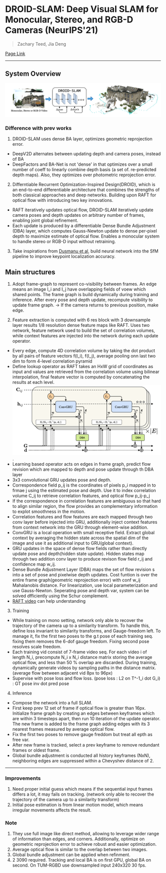 # DROID-SLAM: Deep Visual SLAM for Monocular, Stereo, and RGB-D Cameras (NeurIPS'21)

> Zachary Teed, Jia Deng

[Page Link](https://github.com/princeton-vl/DROID-SLAM)  

---
## System Overview
<img src="./assets/DROID-SLAM overview.png">

### Difference with prev works
1. DROID-SLAM uses dense BA layer, optimizes geometric reprojection error. 
- DeepV2D alternates between updating depth and camera poses, instead of BA
- DeepFactors and BA-Net is not 'dense' in that optimizes over a small number of coeff to linearly combine depth basis (a set of. re-predicted depth maps). Also, they optimizes over photometric reprojection error.   
 
2. Differntiable Recurrent Optimization-Inspired Design(DROID), which is an end-to-end differentiable architecture that combines the strengths of both classical approaches and deep networks. Building upon RAFT for optical flow with introducing two key innovations.
- RAFT iteratively updates optical flow, DROID-SLAM iteratively update camera poses and depth updates on arbitrary number of frames, enabling joint global refinement.
- Each update is produced by a differentiable Dense Bundle Adjustment (DBA) layer, which computes Gauss-Newton update to dense per-pixel depth to maximize estimate of optical flow. Enables a monocular system to handle stereo or RGB-D input without retraining.

3. Take inspirations from [Dusmanu et al](https://www.ecva.net/papers/eccv_2020/papers_ECCV/papers/123460647.pdf), build neural network into the SfM pipeline to improve keypoint localization accuracy.

## Main structures
1. Adopt frame-graph to represent co-visibility between frames. An edge means an image I_i and I_j have overlapping fields of voew which shared points. The frame graph is build dynamically during training and inference. After every pose and depth update, recompute visibility to update frame graph. -> If the camera returns to previous position, make edge. 

2. Feature extraction is computed with 6 res block with 3 downsample layer results 1/8 resolution dense feature maps like RAFT. Uses two network, feature network used to build the set of correlation volumes, while context features are injected into the network during each update operator.
- Every edge, compute 4D correlation volume by taking the dot product by all pairs of feature vectors f(I_i), f(I_j), average pooling onn last two dim to form 4-level correlation pyramid
- Define lookup operator as RAFT takes an HxW grid of coordinates as input and values are retrieved from the correlation volume using bilinear interpolation, final feature vector is computed by concatenating the results at each level.
<img src="./assets/DROID Operator.png">.  
- Learning based operator acts on edges in frame graph, predict flow revision which are mapped to depth and pose update through th DBA layer
- 3x3 convolutional GRU updates pose and depth.
- Correspondence field p_ij is the coordinates of pixels p_i mapped in to frmae j using the estimated pose and depth. Use it to index correlation volume C_ij to retrieve correlation features, and optical flow p_ij-p_j
- If the correspondence in correlation features are ambiguous so that hard to align similar region, the flow provides an complementary information to explot smoothness in the motion.
- Correlation features and flow features are each mapped through two conv layer before injected into GRU, additionally inject context features from context network into the GRU through element-wise addition.
- ConvGRU is a local operation with small receptive field. Extract global context by averaging the hidden state across the spatial dim of the image and use it as additional input to GRU(global context).
- GRU updates in the space of dense flow fields rather than directly update pose and depth(hidden state update). Hidden states map through two addition conv layer to produce revison flow field r_ij and confidence map w_ij. 
- Dense Bundle Adjustment Layer (DBA) maps the set of flow revision s into a set of pose and pixelwise depth updates. Cost funtion is over the entire frame graph(geometric reprojection error) with conf w_ij Mahalanobis distance. For linearization, use local parameterization and use Gauss-Newton. Seperating pose and depth var, system can be solved dfficiently using the Schur complement.
- [RAFT video](https://youtu.be/OnZIDatotZ4) can help understanding

3. Training
- While training on mono setting, network only able to recover the trajectory of the camera up to a similarity transform. To handle this, define loss invariant to similarity transforms, and Gauge-freedom left. To manage it, fix the first two poses to the g.t pose of each training seq. fixing them removes the 6-dof gauge freedom. Fixing second pose resolves scale freedom.
- Each training vid consist of 7-frame video seq. For each video i of length N_i, precompute N_i x N_i distance matrix storing the average optical flow, and less than 50 % overlap are discarded. During training, dynamically generate videos by sampling paths in the distance matrix. (average flow between adjacent vid 8px to 96px)
- Supervise with pose loss and flow loss. (pose loss : L2 on T^-1_i dot G_i) : GT pose inv dot pred pose

4. Inference
- Compose the network into a full SLAM.
- First keep prev 12 set of frame if optical flow is greater than 16px. Initialize frame graph by creating an edges between keyframes which are within 3 timesteps apart, then run 10 iteration of the update operator. The new frame is added to the frame graph adding edges with its 3 nearest frames measured by average optical flow.
- Fix the first two poses to remove gauge freddom but treat all epth as free var.
- After new frame is tracked, select a prev keyframe to remove redundant frames or oldest frame.
- Global bundle adjustment is conducted all history keyframes (NxN), neighboring edges are suppressed within a Chevyshev distance of 2. 

---
### Improvements
1. Need proper initial guess which means if the sequential input frames differs a lot, it may fails on tracking. (network only able to recover the trajectory of the camera up to a similarity transform)
2. Initial pose estimation is from linear motion model, which means irregular movements affects the result.

### Note
1. They use full image like direct method, allowing to leverage wider range of information than edges, and corners. Additionally, optimize on geometric reprojection error to achieve robust and easier optimization.
2. Average optical flow is similar to the overlap between two images.
3. Global bundle adjustment can be applied when refinment.
4. 2 3090 required. Tracking and local BA is on first GPU, global BA on second. On TUM-RGBD use downsampled input 240x320 30 fps.
